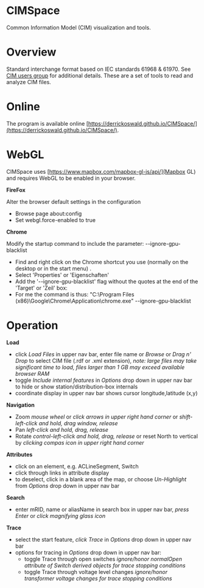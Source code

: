 CIMSpace
======

Common Information Model (CIM) visualization and tools.

# Overview
Standard interchange format based on IEC standards 61968 & 61970.
See [CIM users group](http://cimug.ucaiug.org/default.aspx) for additional details.
These are a set of tools to read and analyze CIM files.

# Online
The program is available online [https://derrickoswald.github.io/CIMSpace/](https://derrickoswald.github.io/CIMSpace/).

# WebGL

CIMSpace uses [https://www.mapbox.com/mapbox-gl-js/api/](Mapbox GL) and requires WebGL to be enabled in your browser.

**FireFox**

Alter the browser default settings in the configuration

- Browse page about:config
- Set webgl.force-enabled to true

**Chrome**

Modify the startup command to include the parameter: --ignore-gpu-blacklist

- Find and right click on the Chrome shortcut you use (normally on the desktop or in the start menu) .
- Select 'Properties' or 'Eigenschaften'
- Add the '--ignore-gpu-blacklist' flag without the quotes at the end of the 'Target' or 'Zeil' box:
- For me the command is thus: "C:\Program Files (x86)\Google\Chrome\Application\chrome.exe" --ignore-gpu-blacklist 

# Operation

**Load**

- click *Load Files* in upper nav bar, enter file name or *Browse* or *Drag n' Drop* to select CIM file (.rdf or .xml extension),
*note: large files may take significant time to load, files larger than 1 GB may exceed available browser RAM*
- toggle *Include internal features* in *Options* drop down in upper nav bar to hide or show station/distribution-box internals
- coordinate display in upper nav bar shows cursor longitude,latitude (x,y)

**Navigation**

- Zoom *mouse wheel* or *click arrows in upper right hand corner* or *shift-left-click and hold, drag window, release*
- Pan *left-click and hold, drag, release*
- Rotate *control-left-click and hold, drag, release* or reset North to vertical by *clicking compas icon in upper right hand corner*

**Attributes**

- click on an element, e.g. ACLineSegment, Switch
- click through links in attribute display
- to deselect, click in a blank area of the map, or choose *Un-Highlight* from *Options* drop down in upper nav bar

**Search**

- enter mRID, name or aliasName in search box in upper nav bar, *press Enter* or *click magnifying glass icon*

**Trace**

- select the start feature, *click Trace* in *Options* drop down in upper nav bar
- options for tracing in *Options* drop down in upper nav bar:
    * toggle Trace through open switches *ignore/honor normalOpen attribute of Switch derived objects for trace stopping conditions*
    * toggle Trace through voltage level changes *ignore/honor transformer voltage changes for trace stopping conditions*




